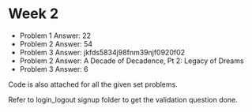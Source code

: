 # Week 2

  - Problem 1 Answer: 22
  - Problem 2 Answer: 54
  - Problem 3 Answer: jkfds5834j98fnm39njf0920f02
  - Problem 2 Answer: A Decade of Decadence, Pt 2: Legacy of Dreams
  - Problem 3 Answer: 6

Code is also attached for all the given set problems. 

Refer to login_logout signup folder to get the validation question done. 